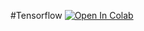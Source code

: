 #Tensorflow
[![Open In Colab](https://colab.research.google.com/assets/colab-badge.svg)](https://colab.research.google.com/github/devluz2023/tensorflow/blob/main/tensorflow.ipynb)
